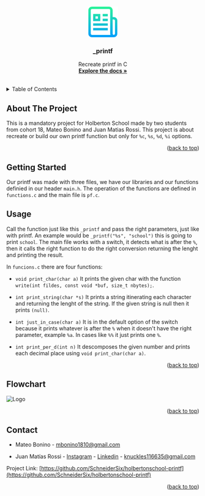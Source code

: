 <div id="top"></div>

<!-- PROJECT LOGO -->
<br />
<div align="center">
  <a href="https://github.com/SchneiderSix/holbertonschool-printf">
    <img src="images/logo.png" alt="Logo" width="80" height="80">
  </a>

<h3 align="center">_printf</h3>

  <p align="center">
    Recreate printf in C
    <br />
    <a href="https://github.com/SchneiderSix/holbertonschool-printf"><strong>Explore the docs »</strong></a>
    <br />
    <br />
  </p>
</div>



<!-- TABLE OF CONTENTS -->
<details>
  <summary>Table of Contents</summary>
  <ol>
    <li>
      <a href="#about-the-project">About The Project</a>
    </li>
    <li>
      <a href="#getting-started">Getting Started</a>
    </li>
    <li><a href="#usage">Usage</a></li>
    <li><a href="#flowchart">Flowchart</a></li>
    <li><a href="#contact">Contact</a></li>
  </ol>
</details>



<!-- ABOUT THE PROJECT -->
## About The Project

This is a mandatory project for Holberton School made by two students from cohort 18, Mateo Bonino and Juan Matias Rossi. This project is about recreate or build our own printf function but only for `%c`, `%s`, `%d`, `%i` options.

<p align="right">(<a href="#top">back to top</a>)</p>



<!-- GETTING STARTED -->
## Getting Started

Our printf was made with three files, we have our libraries and our functions definied in our header `main.h`. The operation of the functions are defined in `functions.c` and the main file is `pf.c`.


<!-- USAGE EXAMPLES -->
## Usage

Call the function just like this `_printf` and pass the right parameters, just like with printf. An example would be `_printf("%s", "school")` this is going to print `school`. The main file works with a switch, it detects what is after the `%`, then it calls the right function to do the right conversion returning the lenght and printing the result.

In `funcions.c` there are four functions:

* `void print_char(char a)`
  It prints the given char with the function `write(int fildes, const void *buf, size_t nbytes);`.

* `int print_string(char *s)`
  It prints a string itinerating each character and returning the lenght of the string. If the given string is null then it prints `(null)`.

* `int just_in_case(char a)`
  It is in the default option of the switch because it prints whatever is after the `%` when it doesn't have the right parameter, example `%a`. In cases like `%%` it just prints one `%`. 

* `int print_per_d(int n)`
  It descomposes the given number and prints each decimal place using `void print_char(char a)`. 

<p align="right">(<a href="#top">back to top</a>)</p>

<!-- FLOWCHART -->
## Flowchart

<img src="images/Flowchar.jpg" alt="Logo" width="80" height="80">

<p align="right">(<a href="#top">back to top</a>)</p>

<!-- CONTACT -->
## Contact

* Mateo Bonino - mbonino1810@gmail.com

* Juan Matías Rossi - [Instagram](https://www.instagram.com/jumaro35/) - [Linkedin](https://www.linkedin.com/in/jmrossi6/) - knuckles116635@gmail.com

Project Link: [https://github.com/SchneiderSix/holbertonschool-printf](https://github.com/SchneiderSix/holbertonschool-printf)

<p align="right">(<a href="#top">back to top</a>)</p>
